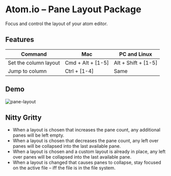 # Atom.io – Pane Layout Package

Focus and control the layout of your atom editor.

## Features

| Command | Mac | PC and Linux |
| --- | --- | --- |
| Set the column layout | Cmd + Alt + [1-5] | Alt + Shift + [1-5] |
| Jump to column | Ctrl + [1-4] | Same |

## Demo

![pane-layout](https://raw.github.com/chemoish/atom-pane-layout/master/demo.gif)

## Nitty Gritty

 - When a layout is chosen that increases the pane count, any additional panes will be left empty.
 - When a layout is chosen that decreases the pane count, any left over panes will be collapsed into the last available pane.
 - When a layout is chosen and a custom layout is already in place, any left over panes will be collapsed into the last available pane.
 - When a layout is changed that causes panes to collapse, stay focused on the active file – iff the file is in the file system.
